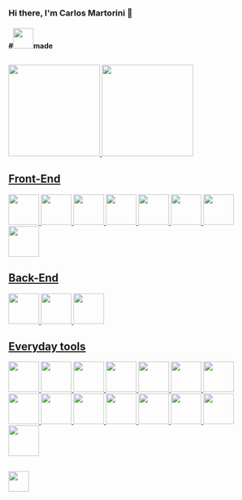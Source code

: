 ### Hi there, I'm Carlos Martorini 👋
<h4>#<img height="40em" src="https://avatars.githubusercontent.com/u/56847172?s=200&v=4">made</h4>

##

<div>
  <a href="https://github.com/CarlosMartorini">
  <img height="180em" src="https://github-readme-stats.vercel.app/api/top-langs/?username=CarlosMartorini&layout=compact&langs_count=7&theme=tokyonight"/>
  <img height="180em" src="https://github-readme-stats.vercel.app/api?username=CarlosMartorini&show_icons=true&theme=tokyonight&include_all_commits=true&count_private=true"/>
</div>

##
<div>
  <div>
    <h2>Front-End</h2>
    <img height="60em" src="https://pics.freeicons.io/uploads/icons/png/14072054271548141949-512.png">
    <img height="60em" src="https://pics.freeicons.io/uploads/icons/png/21337745421536211768-512.png">
    <img height="60em" src="https://pics.freeicons.io/uploads/icons/png/21088442871540553614-512.png">
    <img height="60em" src="https://pics.freeicons.io/uploads/icons/png/20167174151551942641-512.png">
    <img height="60em" src="https://pics.freeicons.io/uploads/icons/png/14678610731551953708-512.png">
    <img height="60em" src="https://pics.freeicons.io/uploads/icons/png/9818154791551942292-512.png">
    <img height="60em" src="https://www.styled-components.com/atom.png">
    <img height="60em" src="https://material-ui.com/static/logo.png">
  </div>
  <div>
    <h2>Back-End</h2>
    <img height="60em" src="https://pics.freeicons.io/uploads/icons/png/12785093741551942290-512.png">
    <img height="60em" src="https://pics.freeicons.io/uploads/icons/png/608070591536298181-512.png">
    <img height="60em" src="https://pics.freeicons.io/uploads/icons/png/9686895801536233213-512.png">
  </div>
  <div>
    <h2>Everyday tools</h2>
    <img height="60em" src="https://pics.freeicons.io/uploads/icons/png/7781217021556105338-512.png">
    <img height="60em" src="https://pics.freeicons.io/uploads/icons/png/9374299221540553610-512.png">
    <img height="60em" src="https://pics.freeicons.io/uploads/icons/png/19608875881557740376-512.png">
    <img height="60em" src="https://upload.wikimedia.org/wikipedia/commons/thumb/9/9a/Visual_Studio_Code_1.35_icon.svg/600px-Visual_Studio_Code_1.35_icon.svg.png">
    <img height="60em" src="https://icons.iconarchive.com/icons/papirus-team/papirus-apps/512/insomnia-icon.png">
    <img height="60em" src="https://pics.freeicons.io/uploads/icons/png/16475775581551942134-512.png">
    <img height="60em" src="https://pics.freeicons.io/uploads/icons/png/14657432461551953703-512.png">
    <img height="60em" src="https://image.flaticon.com/icons/png/512/2111/2111615.png">
    <img height="60em" src="https://seeklogo.com/images/Z/zoom-fondo-blanco-vertical-logo-F819E1C283-seeklogo.com.png">
    <img height="60em" src="https://cdn.worldvectorlogo.com/logos/notion-logo-1.svg">
    <img height="60em" src="https://pics.freeicons.io/uploads/icons/png/9655574981556105319-512.png">
    <img height="60em" src="https://daily-now-res.cloudinary.com/image/upload/v1614088267/landing/Daily.dev_logo.png">
    <img height="60em" src="https://upload.wikimedia.org/wikipedia/commons/thumb/e/ef/Stack_Overflow_icon.svg/768px-Stack_Overflow_icon.svg.png">
    <img height="60em" src="https://pics.freeicons.io/uploads/icons/png/10412341841540553610-512.png">
    <img height="60em" src="https://pics.freeicons.io/uploads/icons/png/11009343661540553611-512.png">
  </div>
</div>

##

<a href="https://www.linkedin.com/in/carlosmartorini/" target="_blank"><img height="40em" src="https://img.shields.io/badge/-LinkedIn-%230077B5?style=for-the-badge&logo=linkedin&logoColor=white" target="_blank"></a> 
 
